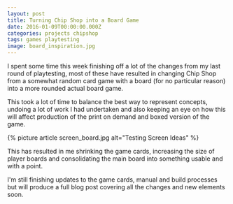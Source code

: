 ```yaml
---
layout: post
title: Turning Chip Shop into a Board Game
date: 2016-01-09T00:00:00.000Z
categories: projects chipshop
tags: games playtesting
image: board_inspiration.jpg
---
```


I spent some time this week finishing off a lot of the changes from my last round of playtesting, most of these have resulted in changing Chip Shop from a somewhat random card game with a board (for no particular reason) into a more rounded actual board game.

This took a lot of time to balance the best way to represent concepts, undoing a lot of work I had undertaken and also keeping an eye on how this will affect production of the print on demand and boxed version of the game.

{% picture article screen_board.jpg alt="Testing Screen Ideas" %}

This has resulted in me shrinking the game cards, increasing the size of player boards and consolidating the main board into something usable and with a point.

I'm still finishing updates to the game cards, manual and build processes but will produce a full blog post covering all the changes and new elements soon.
